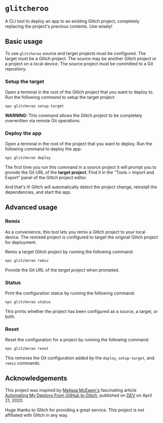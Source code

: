 # `glitcheroo`

A CLI tool to deploy an app to an existing Glitch project, completely replacing the project's previous contents. Use wisely!

## Basic usage

To use `glitcheroo` source and target projects must be configured. The target must be a Glitch project. The source may be another Glitch project or a project on a local device. The source project must be committed to a Git repository.

### Setup the target

Open a terminal in the root of the Glitch project that you want to deploy to. Run the following command to setup the target project:

```sh
npx glitcheroo setup-target
```

**WARNING:** This command allows the Glitch project to be completely overwritten via remote Git operations.

### Deploy the app

Open a terminal in the root of the project that you want to deploy. Run the following command to deploy the app:

```sh
npx glitcheroo deploy
```

The first time you run this command in a source project it will prompt you to provide the Git URL of the **target project**. Find it in the "Tools > Import and Export" panel of the Glitch project editor.

And that's it! Glitch will automatically detect the project change, reinstall the dependencies, and start the app.

## Advanced usage

### Remix

As a convenience, this tool lets you remix a Glitch project to your local device. The remixed project is configured to target the original Glitch project for deployment.

Remix a target Glitch project by running the following command:

```sh
npx glitcheroo remix
```

Provide the Git URL of the _target project_ when prompted.

### Status

Print the configuration status by running the following command:

```sh
npx glitcheroo status
```

This prints whether the project has been configured as a source, a target, or both.

### Reset

Reset the configuration for a project by running the following command:

```sh
npx glitcheroo reset
```

This removes the Git configuration added by the `deploy`, `setup-target`, and `remix` commands.

## Acknowledgements

This project was inspired by [Melissa McEwen's](http://www.melissamcewen.com/) fascinating article [Automating My Deploys From GitHub to Glitch](https://dev.to/glitch/automating-my-deploys-from-github-to-glitch-2fpd), published on [DEV](https://dev.to/) on April 21, 2020.

Huge thanks to Glitch for providing a great service. This project is not affiliated with Glitch in any way.
